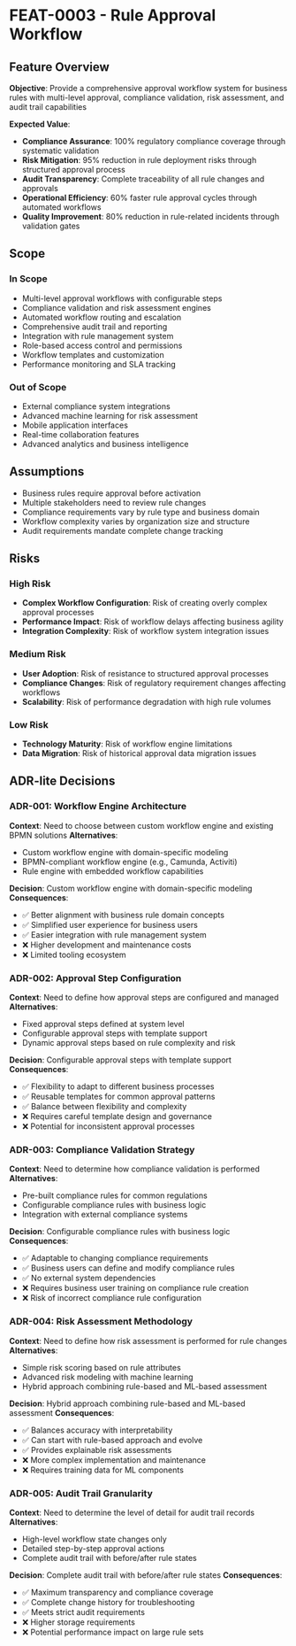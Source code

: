 # FEAT-0003 - Rule Approval Workflow

## Feature Overview
**Objective**: Provide a comprehensive approval workflow system for business rules with multi-level approval, compliance validation, risk assessment, and audit trail capabilities

**Expected Value**: 
- **Compliance Assurance**: 100% regulatory compliance coverage through systematic validation
- **Risk Mitigation**: 95% reduction in rule deployment risks through structured approval process
- **Audit Transparency**: Complete traceability of all rule changes and approvals
- **Operational Efficiency**: 60% faster rule approval cycles through automated workflows
- **Quality Improvement**: 80% reduction in rule-related incidents through validation gates

## Scope
### In Scope
- Multi-level approval workflows with configurable steps
- Compliance validation and risk assessment engines
- Automated workflow routing and escalation
- Comprehensive audit trail and reporting
- Integration with rule management system
- Role-based access control and permissions
- Workflow templates and customization
- Performance monitoring and SLA tracking

### Out of Scope
- External compliance system integrations
- Advanced machine learning for risk assessment
- Mobile application interfaces
- Real-time collaboration features
- Advanced analytics and business intelligence

## Assumptions
- Business rules require approval before activation
- Multiple stakeholders need to review rule changes
- Compliance requirements vary by rule type and business domain
- Workflow complexity varies by organization size and structure
- Audit requirements mandate complete change tracking

## Risks
### High Risk
- **Complex Workflow Configuration**: Risk of creating overly complex approval processes
- **Performance Impact**: Risk of workflow delays affecting business agility
- **Integration Complexity**: Risk of workflow system integration issues

### Medium Risk
- **User Adoption**: Risk of resistance to structured approval processes
- **Compliance Changes**: Risk of regulatory requirement changes affecting workflows
- **Scalability**: Risk of performance degradation with high rule volumes

### Low Risk
- **Technology Maturity**: Risk of workflow engine limitations
- **Data Migration**: Risk of historical approval data migration issues

## ADR-lite Decisions

### ADR-001: Workflow Engine Architecture
**Context**: Need to choose between custom workflow engine and existing BPMN solutions
**Alternatives**: 
- Custom workflow engine with domain-specific modeling
- BPMN-compliant workflow engine (e.g., Camunda, Activiti)
- Rule engine with embedded workflow capabilities

**Decision**: Custom workflow engine with domain-specific modeling
**Consequences**: 
- ✅ Better alignment with business rule domain concepts
- ✅ Simplified user experience for business users
- ✅ Easier integration with rule management system
- ❌ Higher development and maintenance costs
- ❌ Limited tooling ecosystem

### ADR-002: Approval Step Configuration
**Context**: Need to define how approval steps are configured and managed
**Alternatives**:
- Fixed approval steps defined at system level
- Configurable approval steps with template support
- Dynamic approval steps based on rule complexity and risk

**Decision**: Configurable approval steps with template support
**Consequences**:
- ✅ Flexibility to adapt to different business processes
- ✅ Reusable templates for common approval patterns
- ✅ Balance between flexibility and complexity
- ❌ Requires careful template design and governance
- ❌ Potential for inconsistent approval processes

### ADR-003: Compliance Validation Strategy
**Context**: Need to determine how compliance validation is performed
**Alternatives**:
- Pre-built compliance rules for common regulations
- Configurable compliance rules with business logic
- Integration with external compliance systems

**Decision**: Configurable compliance rules with business logic
**Consequences**:
- ✅ Adaptable to changing compliance requirements
- ✅ Business users can define and modify compliance rules
- ✅ No external system dependencies
- ❌ Requires business user training on compliance rule creation
- ❌ Risk of incorrect compliance rule configuration

### ADR-004: Risk Assessment Methodology
**Context**: Need to define how risk assessment is performed for rule changes
**Alternatives**:
- Simple risk scoring based on rule attributes
- Advanced risk modeling with machine learning
- Hybrid approach combining rule-based and ML-based assessment

**Decision**: Hybrid approach combining rule-based and ML-based assessment
**Consequences**:
- ✅ Balances accuracy with interpretability
- ✅ Can start with rule-based approach and evolve
- ✅ Provides explainable risk assessments
- ❌ More complex implementation and maintenance
- ❌ Requires training data for ML components

### ADR-005: Audit Trail Granularity
**Context**: Need to determine the level of detail for audit trail records
**Alternatives**:
- High-level workflow state changes only
- Detailed step-by-step approval actions
- Complete audit trail with before/after rule states

**Decision**: Complete audit trail with before/after rule states
**Consequences**:
- ✅ Maximum transparency and compliance coverage
- ✅ Complete change history for troubleshooting
- ✅ Meets strict audit requirements
- ❌ Higher storage requirements
- ❌ Potential performance impact on large rule sets
